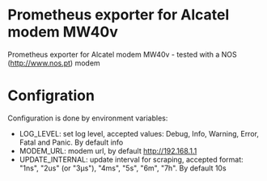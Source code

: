 # Prometheus exporter for Alcatel modem MW40v
Prometheus exporter for Alcatel modem MW40v - tested with a NOS (http://www.nos.pt) modem

# Configration
Configuration is done by environment variables:
* LOG_LEVEL: set log level, accepted values: Debug, Info, Warning, Error, Fatal and Panic. By default info
* MODEM_URL: modem url, by default http://192.168.1.1
* UPDATE_INTERNAL: update interval for scraping, accepted format: "1ns", "2us" (or "3µs"), "4ms", "5s", "6m", "7h". By default 10s
